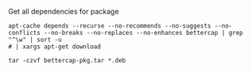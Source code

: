 Get all dependencies for package

```
apt-cache depends --recurse --no-recommends --no-suggests --no-conflicts --no-breaks --no-replaces --no-enhances bettercap | grep "^\w" | sort -u
# | xargs apt-get download 

tar -czvf bettercap-pkg.tar *.deb
```

